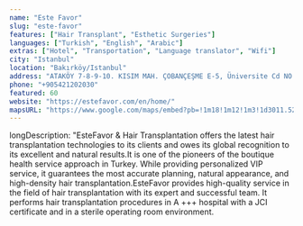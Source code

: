 ```yaml
---
name: "Este Favor"
slug: "este-favor"
features: ["Hair Transplant", "Esthetic Surgeries"]
languages: ["Turkish", "English", "Arabic"]
extras: ["Hotel", "Transportation", "Language translator", "Wifi"]
city: "Istanbul"
location: "Bakırköy/Istanbul"
address: "ATAKÖY 7-8-9-10. KISIM MAH. ÇOBANÇEŞME E-5, Üniversite Cd NO: 20, 34212 Bakırköy/İstanbul"
phone: "+905421202030"
featured: 60
website: "https://estefavor.com/en/home/"
mapsURL: "https://www.google.com/maps/embed?pb=!1m18!1m12!1m3!1d3011.5272920834896!2d28.83189931613371!3d40.99183072838447!2m3!1f0!2f0!3f0!3m2!1i1024!2i768!4f13.1!3m3!1m2!1s0x14cabbd74510c28f%3A0xaddd197c20943dbf!2sESTE%20FAVOR%20Hair%20Transplant%20Turkey%20Istanbul%20%26%20Aesthetic!5e0!3m2!1sen!2str!4v1660950679581!5m2!1sen!2str"
---
```


longDescription: "EsteFavor & Hair Transplantation offers the latest hair transplantation technologies to its clients and owes its global recognition to its excellent and natural results.It is one of the pioneers of the boutique health service approach in Turkey. While providing personalized VIP service, it guarantees the most accurate planning, natural appearance, and high-density hair transplantation.EsteFavor provides high-quality service in the field of hair transplantation with its expert and successful team. It performs hair transplantation procedures in A +++ hospital with a JCI certificate and in a sterile operating room environment.
